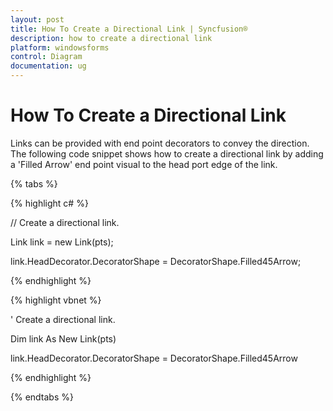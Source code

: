 ```yaml
---
layout: post
title: How To Create a Directional Link | Syncfusion®
description: how to create a directional link
platform: windowsforms
control: Diagram
documentation: ug
---
```


# How To Create a Directional Link

Links can be provided with end point decorators to convey the direction. The following code snippet shows how to create a directional link by adding a 'Filled Arrow' end point visual to the head port edge of the link.

{% tabs %}

{% highlight c# %}

// Create a directional link.

Link link = new Link(pts);

link.HeadDecorator.DecoratorShape = DecoratorShape.Filled45Arrow;

{% endhighlight %}

{% highlight vbnet %}

' Create a directional link.

Dim link As New Link(pts)

link.HeadDecorator.DecoratorShape = DecoratorShape.Filled45Arrow


{% endhighlight %}

{% endtabs %}


